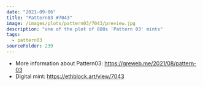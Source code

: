 ```yaml
---
date: "2021-09-06"
title: "Pattern03 #7043"
image: /images/plots/pattern03/7043/preview.jpg
description: "one of the plot of 888s 'Pattern 03' mints"
tags:
  - pattern03
sourceFolder: 239
---
```


- More information about Pattern03: https://greweb.me/2021/08/pattern-03
- Digital mint: https://ethblock.art/view/7043
